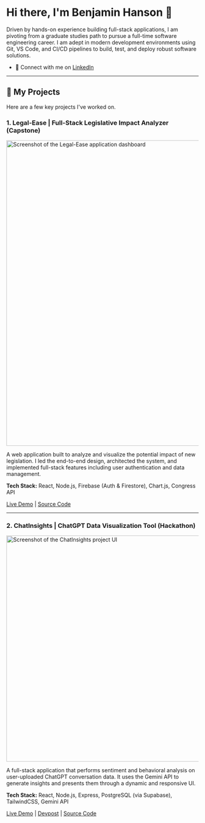 # Hi there, I'm Benjamin Hanson 👋

Driven by hands-on experience building full-stack applications, I am pivoting from a graduate studies path to pursue a full-time software engineering career. I am adept in modern development environments using Git, VS Code, and CI/CD pipelines to build, test, and deploy robust software solutions.

- 🔗 Connect with me on [LinkedIn](https://www.linkedin.com/in/ben-wh)

---

## 🚀 My Projects

Here are a few key projects I've worked on.

### 1. Legal-Ease | Full-Stack Legislative Impact Analyzer (Capstone)
<img width="800" alt="Screenshot of the Legal-Ease application dashboard" src="https://github.com/user-attachments/assets/065c1951-4a66-45a2-ab5f-6cf48713f071">

A web application built to analyze and visualize the potential impact of new legislation. I led the end-to-end design, architected the system, and implemented full-stack features including user authentication and data management.

**Tech Stack:** React, Node.js, Firebase (Auth & Firestore), Chart.js, Congress API

[Live Demo](https://legal-ese.netlify.app/) | [Source Code](https://github.com/bjmnh/Legal-ease)

---

### 2. ChatInsights | ChatGPT Data Visualization Tool (Hackathon)
<img width="592" alt="Screenshot of the ChatInsights project UI" src="https://github.com/user-attachments/assets/e8a6fa8e-3c5d-4a3c-a1e3-77c32a1c2662">

A full-stack application that performs sentiment and behavioral analysis on user-uploaded ChatGPT conversation data. It uses the Gemini API to generate insights and presents them through a dynamic and responsive UI.

**Tech Stack:** React, Node.js, Express, PostgreSQL (via Supabase), TailwindCSS, Gemini API

[Live Demo](https://chatinsights.online/) | [Devpost](https://devpost.com/software/chatinsights) | [Source Code](https://github.com/bjmnh/ChatInsights)
